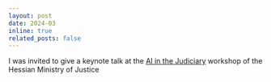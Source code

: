 ```yaml
---
layout: post
date: 2024-03
inline: true
related_posts: false
---
```

I was invited to give a keynote talk at the <a href='https://justizministerium.hessen.de/presse/workshop-reihe-zum-thema-kuenstliche-intelligenz-fuer-die-justiz'>AI in the Judiciary</a> workshop of the Hessian Ministry of Justice
